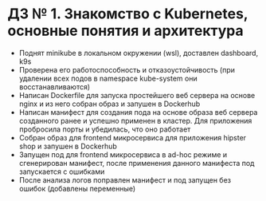# ДЗ № 1. Знакомство с Kubernetes, основные понятия и архитектура

- Поднят minikube в локальном окружении (wsl), доставлен dashboard, k9s
- Проверена его работоспособность и отказоустойчивость (при удалении всех подов в namespace kube-system они восстанавливаются)
- Написан Dockerfile для запуска простейшего веб сервера на основе nginx и из него собран образ и запушен в Dockerhub
- Написан манифест для создания пода на основе образа веб сервера созданного ранее и успешно применен в кластер. Для приложения пробросила порты и убедилась, что оно работает
- Собран образ для frontend микросервиса для приложения hipster shop и запушен в Dockerhub
- Запущен под для frontend микросервиса в ad-hoc режиме и сгенерирован манифест, после применения данного манифеста под запускается с ошибками
- После анализа логов поправлен манифест и под запущен без ошибок (добавлены переменные)